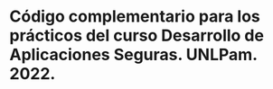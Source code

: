 # Código complementario para los prácticos del curso Desarrollo de Aplicaciones Seguras. UNLPam. 2022.

